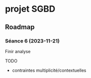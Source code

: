 # projet SGBD

## Roadmap

### Séance 6 (2023-11-21)

Finir analyse

TODO
* contraintes multiplicité/contextuelles
